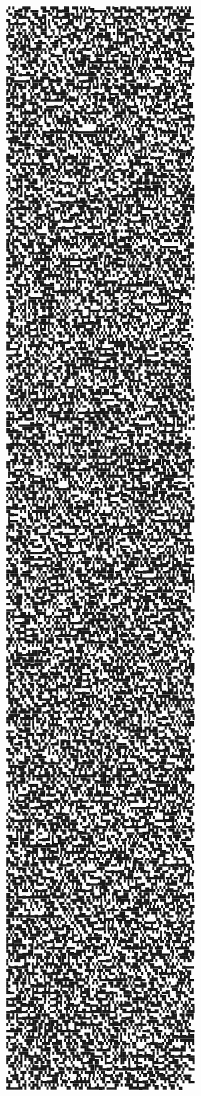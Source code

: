 ▞▝▃▅▜▛▃▃▝█▃▜▜▄▟▊▝▜▝▟▞▆▃▃▃▜▝▇▟▜▟▅▞▜▞▜▟▅▜▞▜▚▞▟▞▟▝▚▛▇▟▃▝█▃▆▝▚▟▃▟▉▜▟▟▐▃▞▃▝▟▚▜▃▟▃▟▄▜▜▃▝▝▃▞▄▟▜▜▙▟█▃▜▃▟▃▄▝▆▃▜▟▐▝▅▝▃▟█▝▐▝▄▟▚▃▜▃▃▛▇▝▊▞▙▝▞▞▜▜▃▝▐▝▅▜▛▃▃▞▟▝▞▃▝▟▝▜▟▝▃▝▛▟▚▝▇▃▟▛▇▝▅▟▝▝▐▟▚▟▅▞▝▜▄▃▜▃▛▝▃▟▇▟▃▟▅▝▛▟▞▞▙▞▜▃▞▃▚▃▆▜▙▞▝▞▚▟▇▟▉▝▐▜▜▃▄▜▜▃▙▝▚▞▙▟█▝▇▝▄▟▚▃▛▟▐▜▝▃▆▃▝▃▆▜▃▝▉▝▛▃▙▜▝▞▝▜▚▟▄▟▊▜▝▃▙▝▚▟▉▝▜▝▇▜▞▃▝▟▛▟▉▜▄▟▉▃▚▞▛▝▄▞▃▞▃▟▄▞▚▜▚▟█▟▞▝▝▞▆▞▟▝▆▜▞▜▚▃▞▞▙▞▙▃▞▝▃▛▇▝▟▞▝▝▅▃▃▜▝▜▝▜▄▃▝▟▟▞▛▃▅▜▟▃▜▃▞▞▛▝▝▞▜▜▞▜▙▃▙▝▞▜▝▝▟▟▉▝▅▝▃▝▆▝▞▝█▟█▜▃▟▇▃▙▟▅▝▅▟▐▜▝▟█▝▇▜▝▜▛▝▟▃▃▟▅▟▝▝█▞▙▝▚▛▐▝▊▝▅▝█▞▛▛▐▟▇▟▚▟▃▜▟▟▇▞▞▟▇▃▚▟▇▟▃▝▃▞▝▝▛▝▟▞▄▃▆▃▛▝▅▞▚▞▝▝▅▝▇▟▟▟▇▞▚▞▆▞▞▝▟▟▊▝▜▞▞▝▃▃▜▟▝▃▙▜▟▛▇▃▃▃▄▜▟▟▛▜▅▟▇▝▅▟▝▃▄▟▉▜▝▞▆▝▆▝▜▃▟▞▝▝▞▃▝▝▇▃▝▃▙▜▝▜▚▛▇▟▝▟▉▜▃▞▙▝▚▝▛▜▟▟▃▟▐▟▐▜▙▞▆▟▇▝▇▟█▟▉▃▄▟▜▟▟▞▝▛▇▞▛▟▚▝▄▝▞▃▞▜▅▜▙▟▉▞▝▝▞▃▛▃▅▃▞▜▃▃▜▟▉▟▉▝▝▃▝▟▛▟▅▜▞▝▉▃▆▜▜▝▉▃▛▞▚▟▟▃▟▟▜▟▇▟▝▃▜▝▊▟▊▟▆▜▃▞▛▟▝▜▜▝▉▜▃▟▛▝▄▜▚▛▇▜▅▟▛▝▜▜▄▝▃▃▄▃▞▝▅▝▃▞▅▝▊▟▃▝▜▟▚▜▄▃▙▝▐▃▞▟▆▝▐▝█▃▅▟▉▃▞▝▐▟▅▟▉▝▟▜▛▞▝▞▅▝▆▟▜▃▟▟▅▜▚▝▟▟▊▜▅▟▝▝▟▜▅▃▛▞▜▞▙▃▚▟▜▝▝▟▞▃▞▛▐▝▚▜▄▛▇▃▙▝▇▞▅▞▃▝▃▞▛▜▞▞▞▝▇▃▆▃▚▃▟▝▃▃▆▟█▜▅▜▜▟▜▟▆▜▃▝▆▝▞▜▜▜▞▜▄▝▝▝▚▟▞▃▆▝▞▝▞▃▛▟▚▟▄▝▝▝▛▞▆▝▄▟▄▞▆▟▐▃▟▞▅▝▄▃▆▟▆▟▞▟▄▃▃▃▃▟▟▟▊▟▛▞▅▝▐▝▉▃▞▝▊▜▅▟▅▟▐▝▐▞▃▟▆▞▟▛▐▞▚▛▇▛▐▟▄▝█▝█▞▜▜▜▞▟▝▊▃▛▟▚▞▆▟▉▝▝▟▝▝▝▟▛▝█▝▄▝▛▛▇▟▅▃▚▃▚▟█▞▞▟▐▝▆▝▚▝▜▟▇▜▟▃▚▃▛▛▇▝▜▝▞▃▆▞▅▞▚▝▞▜▚▝▇▃▆▞▛▝▅▟▇▃▅▝▇▟▝▝▝▜▝▞▅▝▆▝▐▞▙▛▐▝▞▃▟▜▝▟▞▟▃▝▇▟▅▃▄▛▇▟▝▃▚▜▝▝█▟▛▝▊▞▄▟▆▟▝▟▟▃▝▝█▜▞▞▝▝▚▝▇▟▟▞▄▃▄▞▝▝▝▟▉▜▚▜▄▟▚▟▄▟▄▞▙▃▄▝▊▟▚▟▜▟▟▟▝▝▚▝█▞▚▃▚▝█▟█▃▅▃▝▟▃▜▜▝█▞▃▞▄▝▚▝▆▝▅▝▟▜▅▜▄▛▐▃▄▜▄▛▇▃▛▜▛▃▛▃▅▃▄▜▃▝▝▟▟▝▟▜▃▃▚▟▅▞▟▃▚▞▆▟▛▞▝▜▛▞▄▞▞▞▜▞▛▜▟▟▝▞▃▟▚▜▃▝▊▟▉▝▄▜▛▜▙▟▇▞▆▃▚▞▅▟▝▜▜▝▜▟▊▝▐▞▆▞▅▃▄▃▝▟▟▃▞▜▝▜▝▜▅▝▚▝▅▟▉▟▊▟▟▞▅▝▅▝▛▞▙▞▅▟▜▝▉▜▅▟▝▃▅▝▄▝▝▞▚▛▐▞▝▃▅▝▅▃▞▝▆▞▚▟▅▟▇▟█▜▟▝▚▜▄▜▛▟▝▞▝▟▐▃▅▝▅▝▃▝▟▜▅▜▙▞▝▝▉▃▅▜▚▝▃▟▟▃▟▟█▝▟▟▄▜▝▟▃▃▛▜▛▟▅▝▟▜▅▞▚▟█▞▛▃▚▃▄▃▄▃▟▟█▞▆▛▇▞▜▞▜▃▛▞▝▟▊▞▝▞▞▟▝▃▚▟▞▟▜▜▛▃▟▟▆▟▞▟▊▝▛▃▄▞▛▟▛▝▇▛▇▃▅▃▚▜▙▟▐▝▉▛▐▜▙▟▃▟▝▟▃▝▄▝█▛▇▞▙▝▅▟▝▞▜▃▄▜▟▝▐▜▝▃▅▟▜▝▉▞▜▝▐▟▊▜▞▜▚▟▜▃▃▝▅▞▟▝▟▃▛▟▇▝▇▟▝▜▃▝▃▜▜▞▜▟▃▞▅▟▛▞▅▞▆▛▐▝▅▜▅▟▚▝▆▃▃▟▉▞▞▜▃▜▅▝▆▝▊▟▅▜▅▃▄▜▄▜▟▝▐▟▛▃▄▃▃▟▅▝▚▟▅▟▐▝▚▞▝▝▜▃▚▃▜▝▐▝▟▟▅▝▃▟▉▞▄▃▛▝▅▟▞▞▙▃▃▝▛▟▞▝▚▝▅▃▅▃▟▃▆▞▄▜▛▝▝▜▜▟▃▞▅▝▛▃▅▞▅▟▇▞▟▟▐▟▄▝▐▃▞▞▛▝▅▟▉▟▃▜▜▝▟▜▛▞▅▛▐▝▉▟▇▜▛▞▜▝▚▜▅▞▚▟▞▃▜▞▚▝▊▜▄▝▇▟▉▝█▜▅▟▜▝▞▛▇▜▞▞▝▟▉▞▜▟▉▜▄▟▇▞▝▃▅▝▄▝▚▃▃▃▃▝▝▟█▜▟▝▄▝▚▟▃▟█▟▚▝▃▝▝▃▃▝▄▞▞▝▄▞▃▝▇▟▟▜▙▜▄▜▟▞▃▜▟▝▆▟▆▝▜▃▅▜▛▞▛▝▐▟▟▟▇▞▚▜▟▟▟▃▙▃▆▟▊▛▐▜▚▟▅▃▚▜▚▝▟▜▝▟▛▃▟▞▞▟▉▜▅▟█▜▚▃▙▜▚▟▐▝▃▟▜▟▃▃▟▝▄▛▇▝▐▟▜▜▅▟▐▟▞▟▅▃▛▝▊▞▜▞▙▝▅▟▞▟▞▝▐▞▚▞▅▟▛▜▞▞▚▜▟▞▅▝▆▜▄▜▜▞▆▝▚▞▃▝▟▟▞▞▛▝▞▞▅▞▜▟▜▝█▝▅▝▟▛▐▃▝▟▉▟▜▜▜▜▞▟▃▜▃▃▚▝▊▃▛▝▝▝▃▞▚▞▜▃▚▛▐▞▅▝▅▝▛▛▐▟▟▃▄▜▄▃▙▝▊▜▙▃▅▝▚▞▟▝▐▜▝▝▛▟█▟▛▜▛▟▃▟▟▟▆▟▉▛▇▃▙▝▜▝▚▞▃▝▄▝▆▟▝▟▝▃▚▟▜▜▃▟▟▟▟▟▚▝▚▟▝▃▟▟▐▟▛▟▟▃▞▝▃▃▞▝▇▜▞▟▅▟█▞▝▟▅▞▟▝▚▃▃▃▛▛▇▝▝▜▞▝▞▜▄▜▙▝▚▝▜▜▃▝▃▞▟▞▟▜▝▞▚▜▜▜▅▃▛▝▜▝▇▝▃▟▐▜▙▜▟▜▛▜▞▞▞▝▃▞▛▝▛▜▟▝▃▛▇▝▃▞▙▃▃▝▅▃▃▟▟▜▞▞▆▃▄▝█▞▞▟▝▞▙▝▉▜▛▞▚▞▞▃▟▃▝▜▃▃▞▟▃▟▆▝▟▝▅▜▟▟▝▞▅▃▃▟▟▞▟▝▞▝▊▃▝▟▐▝▛▃▅▟▉▞▚▜▞▝▃▜▃▟▝▟▃▞▃▞▞▜▅▜▙▃▞▝▛▞▚▝▟▃▛▝▐▜▚▟▃▝▝▝▅▟▛▟█▟▃▝█▜▄▝▉▃▙▟▅▟▊▝▜▞▙▝▄▟▞▞▛▃▟▝▄▞▟▞▃▝█▟█▝▜▜▞▟▐▜▃▟▐▟▐▝▞▝▜▞▞▜▛▜▄▟▚▛▐▝▛▝█▝▟▝▆▝▛▝▐▃▆▜▝▃▞▟▟▃▝▜▃▟▜▞▜▃▟▞▆▞▚▝▉▞▜▟▝▞▙▜▛▞▞▞▟▞▞▝▃▞▃▝▛▞▝▞▞▃▆▞▛▞▚▃▆▃▛▃▚▝▝▟▝▟▃▝▜▃▅▃▟▝▃▟▄▝▐▝▆▛▐▟▟▟▄▜▄▜▚▞▅▜▞▝▃▃▙▃▞▃▞▝█▃▃▛▐▝▛▜▛▞▜▟▝▝▊▃▅▞▟▟▞▝▟▟▃▃▄▜▜▛▐▜▅▟█▞▙▛▐▟▄▞▄▛▇▃▚▃▃▟▄▝▊▃▜▞▅▃▚▝▟▞▙▝▆▝▆▜▛▞▙▟▅▟▆▝▇▟▞▞▄▜▃▃▆▝▜▞▚▃▚▟▊▞▚▝▃▟▜▝▆▞▝▞▃▞▜▃▞▟▐▜▜▛▇▟▃▃▆▜▙▝▊▝▚▟▉▟▅▃▄▞▙▃▆▃▚▞▆▟▊▜▛▃▜▜▝▟▐▞▚▃▆▝█▜▙▟▜▜▜▟▃▟▆▃▙▜▚▜▛▃▛▝▛▞▛▝▜▃▜▜▜▟▆▝▝▃▙▜▟▃▛▝▟▞▚▞▚▝▉▟▇▝▝▝▊▃▞▛▐▜▙▝█▛▇▝▃▝▇▟▟▟▚▟▃▞▚▟▟▞▅▜▄▞▜▞▝▃▜▃▃▜▝▟▛▝▞▞▙▝▟▝▐▟▞▞▛▃▞▜▟▃▙▝▜▃▚▞▅▜▞▃▚▜▜▞▅▞▟▝▚▜▟▜▜▟▊▃▞▜▃▃▛▞▅▃▞▝▃▃▚▟▆▜▝▟▞▟▝▜▞▃▙▜▟▟▇▝▛▟█▝▉▟▜▟▐▟▅▝▟▝▞▃▜▃▚▟▐▜▃▝█▟▉▟▊▟▄▃▝▝█▝▛▝▅▟▚▞▟▝▉▞▆▜▄▝▉▃▅▜▛▞▄▟▄▟▟▟▊▞▜▝▉▜▞▜▞▟▅▞▃▃▃▜▄▟▃▝▊▝▞▞▜▟▇▜▛▞▜▟▅▜▟▞▞▟▞▞▟▞▛▝▐▟▚▝▆▜▜▜▝▞▃▝▚▜▛▝▄▃▅▞▝▟█▝▞▟▃▃▄▜▅▝█▃▜▝▊▃▄▃▝▟▄▟█▝█▜▚▟▃▟▚▟▉▞▃▃▟▃▙▟█▟▜▟█▃▜▞▛▝▝▃▟▞▟▞▙▟▆▝▆▞▝▟▟▃▆▜▄▟▝▞▞▝▜▜▙▟▉▟▟▃▞▜▅▜▙▜▙▝▟▞▚▞▃▞▟▟▜▝█▞▅▝▜▜▅▝▐▟█▞▝▃▃▃▆▟▅▞▚▟▞▝▞▝▚▃▜▝▜▜▙▜▙▝▉▃▜▞▚▟▅▃▃▃▅▝▉▟▅▟▐▟▟▝▇▟▅▃▜▜▛▝█▃▚▝▚▃▆▝▟▜▜▝▚▞▛▞▝▟▛▜▃▃▅▃▜▜▝▝▐▞▄▟▃▟▃▟▝▝▝▝▊▟▛▟▃▟▜▟▊▝▝▝▆▝▛▜▜▜▅▜▝▞▝▜▅▟▃▞▃▜▛▝▛▝▜▃▞▝▊▝▛▟▄▝▄▃▟▟▄▃▜▟▇▃▚▟▚▃▟▟▚▜▅▟▛▟▉▜▛▞▝▝▞▃▃▝▊▟▄▟▊▞▜▟▇▟▉▃▆▟▆▜▛▝▞▟▚▞▙▞▙▝▞▞▜▝▐▝▟▞▃▝▅▟▞▞▞▟▛▞▅▜▚▝▊▞▅▝▊▜▄▜▄▜▛▟▛▝▝▝█▝▇▃▞▞▙▝▉▜▞▟▚▞▆▞▆▟▐▟▉▟▟▃▛▜▟▜▜▜▞▟▟▞▝▝▆▞▛▝▇▞▞▜▅▜▛▞▙▟▊▝▆▝▚▃▚▟▄▃▞▟▞▝▃▞▟▃▟▃▆▛▐▝█▟▜▟▇▛▐▟▊▛▇▝▟▃▆▜▛▜▝▃▃▞▞▃▝▞▝▝▞▜▛▟█▟▊▃▅▟▜▜▟▟▟▝▟▜▛▟▅▃▙▟▇▜▅▝▊▞▙▝█▟▐▝▐▜▙▟▞▜▅▃▃▝▞▝▊▝█▟▃▝▇▝▞▃▜▟▛▟▟▟▄▟▐▜▄▟▜▝▃▟▜▜▟▟█▃▟▜▃▃▄▟▚▞▝▟▅▟▊▜▜▟▝▝▐▞▅▝▞▃▛▃▚▜▞▞▅▝▆▃▜▝█▃▄▝▄▟▛▜▛▃▄▃▝▃▅▞▆▟▊▟▜▝▟▜▟▞▅▃▃▟▜▞▆▞▞▃▅▃▜▟█▝▐▜▄▟▅▟▇▟▐▟▜▃▜▛▇▃▅▟▝▞▞▟▝▟▞▜▛▝▞▃▝▞▙▜▝▃▃▝▝▝▉▜▝▝▆▃▆▜▅▃▜▝▇▜▄▟▊▜▛▃▆▃▆▝▉▞▜▝▆▝▛▜▚▜▚▛▐▝▛▟▟▝▃▞▄▞▅▝▜▝▜▃▃▝▆▞▜▟▟▟▞▟▄▞▙▜▞▞▚▜▄▞▅▟█▃▆▝▞▜▅▟▐▟▛▞▞▟▊▟▆▟▛▜▝▞▝▝▚▞▚▃▞▞▅▜▙▜▞▃▙▝▝▟▐▃▚▝▇▜▄▃▝▝▐▞▜▜▜▛▐▞▄▝▟▜▄▛▐▜▚▟▚▟▄▟▝▞▆▝▐▝▜▞▟▜▜▃▄▜▞▃▞▟▐▟▐▃▃▝▆▝▊▟▞▝▛▃▞▜▄▝▅▝▜▃▟▝▅▝▇▝▝▜▝▝▊▞▚▟▊▝▅▃▄▃▟▟▄▞▙▟▟▟▇▝▉▞▅▞▃▞▆▝▅▟▊▜▜▟▅▞▅▟▚▟▇▜▚▟▟▃▟▟▆▞▜▝▟▞▄▝█▝▞▝▉▟▊▞▝▝▇▝▇▝▉▃▃▟▝▃▅▃▃▃▛▃▞▝▉▃▆▞▛▟▚▜▃▟▟▟▇▝▃▞▜▞▟▜▟▃▛▃▙▛▇▟█▜▞▃▃▝█▝▅▃▝▝█▃▞▃▄▟▐▜▚▞▟▜▝▃▅▝█▞▛▟▞▟▄▟▞▟▝▜▅▃▙▃▃▞▜▝█▞▜▃▅▝▄▝▆▜▅▜▙▝▐▝▅▛▐▟▛▜▟▝▚▃▃▝▚▝▆▝▄▞▃▞▃▃▜▝▚▟▃▜▞▟▚▞▆▃▃▃▟▜▃▜▄▃▙▃▃▟▅▝▝▝▛▝▉▝▐▝▇▃▚▟▆▝▉▃▝▃▞▟▐▞▞▟▐▟▄▞▃▝▟▟▆▃▆▃▅▞▚▜▄▞▞▝▃▜▅▞▟▟▃▝▚▞▜▝▛▟▅▞▟▞▅▟▊▛▐▜▄▝▐▃▄▞▅▞▝▜▜▃▅▃▟▃▛▟▉▝▞▟▝▝▜▛▐▝▚▜▅▟▜▝▜▟█▟▐▞▙▜▙▟▅▛▐▟▉▟▆▃▅▟▉▝▃▟▞▝▛▃▚▛▇▜▜▝▊▟▊▝▆▜▟▟▉▟▊▃▞▜▛▞▄▃▄▟▊▜▞▃▟▜▚▜▅▟▊▜▜▞▜▜▅▞▞▞▄▟▆▜▛▞▄▝█▜▚▞▚▛▇▟▉▟▜▃▚▞▆▟▃▃▃▟▟▞▟▟▞▝█▟▐▞▚▟▉▝▝▞▝▞▜▝▄▟▄▞▜▝▃▝▛▜▅▃▅▞▝▞▃▟▆▞▄▟▅▜▃▜▞▞▟▞▜▞▅▜▛▜▃▞▞▝▜▝▐▟▇▜▜▃▟▃▙▟▟▝▜▞▜▜▞▃▆▝▆▜▃▝▆▃▛▟▚▃▃▟▉▟▟▞▃▃▄▝▐▟▞▟▇▝▉▃▜▃▛▝▇▞▝▝▃▟▝▃▞▜▅▛▇▝▐▜▛▝▟▟▃▝▆▟▅▝▊▟█▃▞▝▟▞▟▃▜▟▉▝▃▜▅▟▇▜▚▞▃▝▞▟▆▝▐▟▇▟▝▃▝▃▃▟▟▜▝▜▚▜▛▜▃▝▟▞▙▛▇▃▝▃▃▞▙▝▝▝█▃▚▝▝▞▄▃▆▞▜▛▐▞▛▞▚▟▛▟▜▝▅▝▚▟▛▟▊▃▜▃▅▟▅▟▊▛▇▃▛▟▃▟█▟▄▞▛▜▃▞▃▃▙▟▜▝▚▜▛▜▞▛▇▝▆▃▛▟▄▝▛▃▚▃▆▟▝▃▅▜▃▝▊▝▄▜▝▃▃▟█▝▊▃▝▟▝▟▞▃▜▃▃▟▚▟█▜▛▜▛▞▛▟▞▝▄▜▜▟▝▃▅▟█▝▜▞▄▝▉▞▙▝▄▞▜▃▄▃▚▞▄▞▟▟▟▝▟▃▄▟▟▝▚▜▙▟▐▟▜▜▃▟▞▜▟▟▃▝▅▃▚▟▉▝▉▟▝▝▞▝▛▜▃▟▅▝▚▞▞▃▟▟▟▃▟▜▛▜▟▜▞▞▚▝▊▟▆▞▆▃▞▃▅▟▝▝█▃▛▜▚▞▅▜▛▞▛▜▅▟▜▟▐▟▉▝▇▝▇▝▛▝▜▟▅▃▙▃▜▟█▝▆▟▅▜▚▞▜▜▃▞▄▜▚▞▛▝▝▝▛▝▐▝▄▝▝▝▝▟▄▝▟▃▄▝▄▝█▛▐▝▞▟▛▝▇▞▅▞▜▝▉▟▜▝▅▃▚▞▜▜▅▝▚▝▃▝▄▜▅▃▟▟▉▛▇▜▞▃▄▝▛▜▝▜▚▞▃▞▝▝▃▝▊▞▟▟▚▟▞▞▄▟▇▛▐▞▝▟▝▜▜▞▙▜▟▛▇▟▉▟▟▃▆▝▝▃▙▟▉▜▛▞▅▝▅▜▃▝▊▟▜▞▅▜▃▜▞▞▞▃▟▃▞▟▛▃▄▜▟▞▛▜▟▛▇▜▜▞▝▃▙▜▚▟▜▜▟▛▇▝▃▝█▜▚▟▟▞▙▞▚▃▃▝▛▞▞▞▛▃▃▛▐▟█▜▅▝▆▞▆▃▄▜▄▞▅▟▅▝▜▝▉▜▃▃▜▛▐▝▜▜▜▟▛▝▟▟▆▞▞▝▛▞▞▟▛▝▐▞▚▜▜▃▞▟▚▝▊▃▛▜▜▞▛▝▉▝▛▟▉▃▙▝▇▃▅▞▜▟▟▟▊▜▝▟▚▃▆▃▙▝▇▝▚▃▜▛▐▜▃▝▆▝▇▝▆▟▚▝▐▟▆▟▚▟▉▃▟▞▜▝▚▞▚▞▃▜▙▝▟▃▄▞▄▝█▝▐▜▟▝▚▛▇▜▞▝▟▝█▞▝▟▞▜▛▜▝▝▟▞▄▃▄▃▚▝▟▝▐▝▅▟▆▟▊▜▝▟▃▃▜▝▅▟▉▟▐▞▄▞▜▟▄▞▛▝▇▝█▃▃▛▇▝▃▟▐▃▙▛▇▜▜▃▞▝▊▟▇▞▃▞▅▟▅▝▊▞▜▜▜▟▇▃▙▃▙▝▊▜▅▝▄▝▆▃▆▜▅▜▛▜▄▜▚▟▇▟▞▞▞▜▞▃▙▞▆▃▜▝▉▝▟▝█▟▜▞▞▟▊▞▞▞▞▟▊▟▇▟▜▟▊▃▅▜▄▞▃▞▟▜▄▛▐▞▝▜▞▝█▞▅▜▅▟▉▝▚▜▄▞▙▝▐▃▞▝▟▟▆▟█▜▚▟▇▟▜▃▚▝█▃▙▝▃▃▙▟▃▜▞▃▝▟▉▝▛▃▟▞▛▝▉▝▐▝▚▃▅▞▆▝▞▝▆▜▜▝▊▞▟▟▐▝▚▛▐▟▟▃▝▝▊▝▞▃▙▝█▛▐▝▛▟█▜▝▟▃▜▝▝▞▝▆▃▅▞▞▞▟▟▇▃▃▝▆▟▇▝▞▝▅▞▟▝▟▜▞▞▙▜▄▃▟▝▃▞▚▝▐▞▜▜▟▟▉▟▜▟▊▃▞▝▆▃▚▝▞▟▄▞▆▃▛▜▝▜▜▝▉▞▝▝▐▝▛▝▆▃▛▝▞▟▇▝▅▝▃▞▅▜▙▟▞▝▉▃▟▃▝▟▅▟▞▝▊▃▆▝▉▝▉▞▚▞▃▟▐▛▇▝▜▛▇▝█▜▙▞▅▜▚▃▃▝▇▝▐▜▃▝▆▞▙▝▉▜▅▞▙▝▅▝▆▞▝▜▚▃▙▛▐▝▃▝▇▜▜▟▃▝▊▃▚▟▝▜▞▟▛▜▚▞▆▝▐▃▆▟▃▟▊▝▞▟▅▟▝▜▝▝▐▃▚▟▆▃▝▝▝▞▟▝▇▟▐▞▙▜▄▜▝▟▞▝▊▟▞▟▄▞▃▝▄▝▚▟▞▟▅▟▊▞▆▜▚▝▅▟▛▟▃▜▙▃▙▃▛▃▜▝█▃▆▟▇▝▟▞▛▝▛▃▟▃▃▝▉▜▙▃▞▟▉▃▃▝▝▟▜▝▛▛▇▛▐▃▛▜▚▞▜▞▅▝▚▃▛▟▚▜▚▝▟▜▙▛▐▟▄▟▟▞▝▃▟▜▅▜▙▃▞▟▅▟█▟▜▜▚▟▛▟▜▃▙▟▉▟▚▛▇▃▜▃▙▟▄▟▛▟█▃▚▟▉▞▃▟▉▟▝▟▝▃▆▟▚▞▙▜▞▝▃▟▚▟▊▞▝▝▜▃▛▟▚▞▝▟▐▞▝▛▇▝▅▟▉▟▜▝▊▜▟▃▞▞▆▜▅▟▟▃▞▞▛▟▉▃▜▝▉▝▄▝▛▜▃▛▇▟▚▝▚▞▙▟▛▝▄▟▐▝▜▜▚▝▛▜▛▞▃▞▆▃▄▞▛▜▛▟▉▝▞▟▜▝▐▝▃▃▟▜▛▟▊▟▄▞▜▟▚▝█▝▞▟▊▟▉▟▇▃▚▝█▃▅▟▉▟▚▝▊▜▟▜▜▜▄▜▚▞▝▞▟▃▟▜▟▜▙▃▄▃▆▞▙▞▃▃▆▃▞▟▃▟▃▃▞▜▜▞▄▃▙▝█▝█▃▟▝▄▃▞▝▊▟▞▝▆▝▇▟▊▃▄▟▆▜▙▝▐▞▝▛▐▟▆▃▅▝▝▟▊▝▛▝▞▝▃▃▃▃▟▃▟▝▟▝▟▞▛▟▃▞▞▝▜▞▆▞▄▞▄▝█▃▚▟▄▃▚▝▆▝▐▃▄▝▟▟▜▜▟▃▝▝▐▞▜▟▆▝▝▜▟▟▆▜▝▝▇▞▆▃▃▟▟▞▅▃▞▃▞▜▜▟▊▃▞▝▉▝▟▝▐▃▃▝▆▞▙▞▆▃▛▜▞▝▃▃▙▟▉▞▝▝▇▟▞▃▜▞▟▝▐▛▇▝█▜▙▜▟▜▛▝▃▟▝▟▄▃▛▟▛▞▙▃▟▟▃▟▜▜▄▃▝▃▟▞▞▟▃▞▝▝▐▜▚▟▇▝▃▝▚▜▛▝▇▝▛▜▅▟▃▜▜▃▛▝▝▜▄▝▃▃▜▃▄▟▜▟▝▜▝▜▟▞▆▝▛▜▙▟▐▟▉▃▝▃▄▟▐▝█▃▆▜▟▝▇▟█▝▐▟▐▞▚▞▃▞▛▞▞▜▟▝▜▜▚▝▊▜▛▃▆▞▄▛▇▝▉▟▄▟▅▃▆▟▆▜▛▞▚▃▅▟▟▜▞▃▄▝▚▝▃▜▝▟▛▟▃▝█▝▆▝▅▞▅▝▇▃▃▞▆▃▝▝▅▟▉▝▉▜▅▟▐▜▄▟▟▟▛▟▄▞▅▃▟▟▉▟▟▝▇▝▄▝▚▞▛▜▅▃▜▝▞▝▇▞▄▝▅▞▝▛▐▞▄▟▟▟▆▞▞▟▝▃▙▟▚▃▙▞▞▃▛▟█▟█▞▄▃▞▃▚▃▛▜▃▝▅▃▄▝▜▛▇▟▝▟▊▟▆▝▉▝▛▝▟▃▅▞▚▞▜▝▝▞▆▟▛▃▞▛▐▝▐▛▇▞▞▜▛▃▙▃▄▟▄▟▄▝▞▝▝▛▇▝▟▝▅▝▆▃▝▛▐▃▅▝▞▃▃▃▞▜▚▃▄▃▄▞▜▟▚▜▙▃▝▟▛▃▞▝▛▝▐▟▚▜▜▃▆▞▆▞▜▜▄▃▄▝▝▞▟▜▟▝█▝▆▃▄▝▅▞▝▟▜▟▉▃▄▝▟▃▆▟▊▃▛▃▜▛▐▝▚▜▙▟▜▝█▜▄▞▃▜▛▟▚▞▜▜▙▝▄▃▃▟█▟▛▞▙▝▐▝▐▃▄▝▚▟▝▝▟▟▇▝▚▟▅▜▄▜▝▟▞▞▄▃▄▞▛▟▊▞▝▞▟▟▄▃▟▝▐▜▙▝▄▃▚▃▛▜▜▃▆▟▞▞▞▟▅▃▛▞▝▝▇▃▜▃▄▃▟▟▟▟▅▜▙▟▛▟▝▜▄▞▃▜▄▟▜▝▐▜▄▟▊▝▃▜▟▜▝▝▆▟▚▜▟▟▆▟▜▜▞▟▇▃▝▞▅▝▜▟▅▝▄▞▃▜▛▜▙▜▞▝▐▝▟▝▐▜▛▜▝▟█▟▉▞▛▝▜▃▟▜▚▞▆▝▉▟▆▝▐▃▚▝▞▝▆▜▅▝▇▞▅▝▇▝▅▝▊▜▞▃▟▃▚▃▆▟▆▜▝▟▟▟▞▞▚▟▐▜▄▞▛▟▉▃▆▃▟▃▄▃▟▟█▃▄▝▞▞▄▟▆▃▞▟▛▜▝▝▄▟█▃▝▜▙▞▛▝▜▝▟▜▃▝▛▞▃▛▇▝▝▝▅▛▇▞▞▜▟▝▞▞▚▝▄▜▅▝█▃▄▜▟▜▜▝▇▜▅▛▇▃▚▃▃▞▙▝▆▃▞▟▞▃▅▟▛▟█▃▜▞▆▞▃▞▙▟▄▛▇▃▚▝█▝▜▃▄▟▐▟▄▝▄▜▚▃▙▜▅▟▃▞▝▜▜▃▅▜▚▟▞▞▅▝█▞▙▟▛▟▞▝▇▃▄▛▐▃▚▝▚▞▅▃▝▝▞▟▝▜▞▟▅▝▞▃▝▝▐▝▆▞▆▟▚▟▝▛▐▟▇▝▝▜▚▝▄▃▅▜▙▜▞▜▃▟▄▜▛▜▛▝▇▝▛▟▆▟▉▝▐▟▝▜▅▜▞▟▚▟▊▃▟▜▛▜▛▛▇▝▊▟▜▞▃▟▃▃▛▃▃▝▝▟▆▜▅▟▜▝▞▝▚▟▆▟█▟▟▜▞▟▅▝▊▞▃▟▟▞▜▟▜▃▄▟▊▃▃▝▆▞▃▜▄▜▅▟█▜▝▝▉▃▜▃▚▝▆▃▝▝▅▝▅▞▙▟█▃▃▜▝▃▟▛▇▞▞▟▛▜▝▝▐▜▞▛▐▝▉▛▐▝▜▝▃▜▛▝▃▃▄▞▛▟█▝▝▜▟▜▄▟▚▝▜▞▞▝▞▜▜▞▚▃▄▃▟▛▐▟▚▞▛▛▇▟▜▜▞▝▇▝▉▝▞▞▅▃▟▞▙▝▛▟█▞▚▝▇▃▄▝▉▟▞▝▄▃▃▜▙▝▉▞▙▟▃▝▇▃▟▟▛▃▛▜▙▃▝▜▜▝▛▞▜▃▝▟▃▝▝▞▚▝▄▝▊▟▟▃▙▞▆▞▆▟▝▟▛▟▐▝▄▝▐▝▊▟▄▟▆▃▜▟▄▜▝▃▜▃▙▃▟▟▟▞▛▟▇▃▝▟▅▝▆▝▝▝▟▟▜▃▙▝▜▝▛▝▅▟▇▟▜▃▜▜▟▟█▜▄▞▚▝▝▃▆▝▊▟▛▟▞▞▅▟▇▝▉▝▅▞▞▃▟▜▚▜▙▃▝▟▞▛▐▟▃▟▟▃▆▞▅▞▟▝▐▟█▝▐▟▆▃▄▃▝▜▅▞▙▃▚▞▛▜▞▃▅▝▜▟▄▝▟▃▄▟▊▟▝▟▅▃▜▝▃▟▜▝█▞▞▝▆▜▄▜▄▃▛▟▝▝▝▜▚▟▅▟▛▞▜▝▇▝▃▝▊▝▚▃▙▟▞▜▅▟█▞▄▞▝▃▟▜▝▟▅▃▞▜▅▃▃▜▃▟▝▞▟▟▇▞▜▝▚▛▇▟▊▝▆▞▛▝▟▞▄▃▄▟█▃▞▃▛▟▚▝▃▞▅▝▛▞▟▃▆▃▙▟▉▟▟▃▛▝▆▃▟▟▉▞▆▃▅▝▞▞▄▞▝▞▟▟▉▟▐▃▄▟▄▟▊▜▜▃▝▟▉▜▄▛▇▟▃▞▆▝▉▜▄▟▝▃▄▟▝▞▅▝▅▃▝▃▆▟▉▝▊▜▜▞▃▝▆▞▟▟▛▟▚▟█▜▃▜▛▝▆▟▆▃▙▃▆▝▐▟▆▟▜▞▛▃▟▃▜▜▜▃▛▟▃▜▙▜▚▃▆▟▆▝▃▟▊▛▐▟▊▜▟▃▙▃▙▞▝▝▐▞▆▝▅▝▇▞▆▝▝▞▞▃▄▝▇▃▝▝▚▜▟▞▙▃▄▃▛▝▞▟▟▃▛▟▚▟▊▝▚▟▞▜▅▝█▝▟▝▊▞▆▟▐▝▐▝▚▃▆▃▜▝▊▞▅▜▅▟▅▟▆▞▃▞▃▝█▛▐▝▟▟▚▟▇▝▟▞▙▝▇▟█▝▅▞▞▛▇▞▅▃▚▞▝▝▃▟▄▃▞▟▛▝▝▜▜▜▚▟▛▞▆▞▞▝▜▟▆▝█▞▃▜▟▞▝▜▙▃▚▟▃▟▝▛▐▞▝▝▚▃▞▝▃▜▜▟▚▟▅▟▊▝▄▃▞▃▜▜▙▃▙▞▄▜▝▝▜▜▃▜▟▞▛▛▇▃▃▜▄▝▞▟▉▞▙▟▅▟▅▟▝▃▟▜▄▃▟▃▅▃▛▃▛▟▝▝▊▟▜▞▆▝▛▃▛▝▞▝▜▃▟▛▇▝▐▃▞▛▐▛▐▝▟▃▝▝▜▟▃▞▚▟▇▝▃▝▜▝▜▞▞▝▞▟▇▟▇▜▄▝▅▞▅▞▅▃▙▝▉▛▇▃▄▞▆▃▆▟▄▟▆▟▚▞▆▃▟▜▃▜▛▞▚▃▝▃▙▝▛▝▊▃▛▞▟▃▆▜▚▝▝▜▞▝▜▜▝▞▙▃▞▃▆▝▆▃▝▞▅▜▙▜▅▞▃▟▚▞▃▃▙▞▜▞▚▝▃▜▚▃▄▟█▝▅▞▃▟▟▟▟▝▞▝▊▃▜▟▞▝▉▜▟▃▄▞▆▞▝▜▜▃▛▝▞▜▃▟▃▃▙▜▝▟▜▞▝▞▟▞▝▝▅▝▛▟▝▟▃▟▄▞▃▃▛▝▝▜▙▟▄▟▛▝▆▝▅▝▇▝▄
